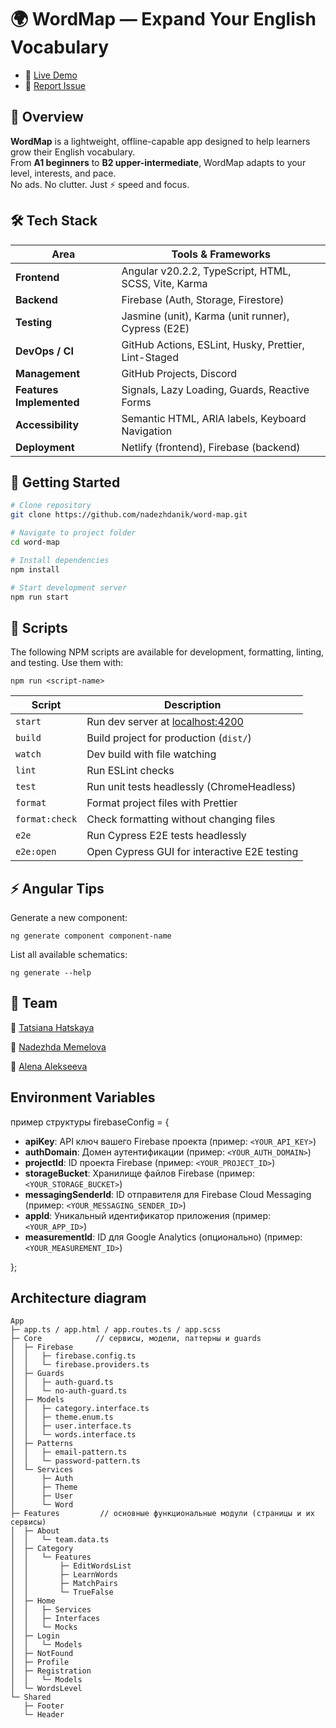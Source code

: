 # 🌍 WordMap — Expand Your English Vocabulary

- 🔗 [Live Demo](https://word-map.netlify.app)
- 🐞 [Report Issue](https://github.com/nadezhdanik/word-map/issues)

## 📖 Overview

**WordMap** is a lightweight, offline-capable app designed to help learners grow their English vocabulary.  
From **A1 beginners** to **B2 upper-intermediate**, WordMap adapts to your level, interests, and pace.  
No ads. No clutter. Just ⚡ speed and focus.

## 🛠️ Tech Stack

| Area                     | Tools & Frameworks                                   |
| ------------------------ | ---------------------------------------------------- |
| **Frontend**             | Angular v20.2.2, TypeScript, HTML, SCSS, Vite, Karma |
| **Backend**              | Firebase (Auth, Storage, Firestore)                  |
| **Testing**              | Jasmine (unit), Karma (unit runner), Cypress (E2E)   |
| **DevOps / CI**          | GitHub Actions, ESLint, Husky, Prettier, Lint-Staged |
| **Management**           | GitHub Projects, Discord                             |
| **Features Implemented** | Signals, Lazy Loading, Guards, Reactive Forms        |
| **Accessibility**        | Semantic HTML, ARIA labels, Keyboard Navigation      |
| **Deployment**           | Netlify (frontend), Firebase (backend)               |

## 🚀 Getting Started

```bash
# Clone repository
git clone https://github.com/nadezhdanik/word-map.git

# Navigate to project folder
cd word-map

# Install dependencies
npm install

# Start development server
npm run start
```

## 📜 Scripts

The following NPM scripts are available for development, formatting, linting, and testing. Use them with:

```
npm run <script-name>
```

| Script         | Description                                               |
| -------------- | --------------------------------------------------------- |
| `start`        | Run dev server at [localhost:4200](http://localhost:4200) |
| `build`        | Build project for production (`dist/`)                    |
| `watch`        | Dev build with file watching                              |
| `lint`         | Run ESLint checks                                         |
| `test`         | Run unit tests headlessly (ChromeHeadless)                |
| `format`       | Format project files with Prettier                        |
| `format:check` | Check formatting without changing files                   |
| `e2e`          | Run Cypress E2E tests headlessly                          |
| `e2e:open`     | Open Cypress GUI for interactive E2E testing              |

## ⚡ Angular Tips

Generate a new component:

```
ng generate component component-name
```

List all available schematics:

```
ng generate --help
```

## 👥 Team

🙈 [Tatsiana Hatskaya](https://github.com/TatsHats)

🙉 [Nadezhda Memelova](https://github.com/nadezhdanik)

🙊 [Alena Alekseeva](https://github.com/Alena1409)

## Environment Variables

пример структуры firebaseConfig = {

- **apiKey**: API ключ вашего Firebase проекта (пример: `<YOUR_API_KEY>`)
- **authDomain**: Домен аутентификации (пример: `<YOUR_AUTH_DOMAIN>`)
- **projectId**: ID проекта Firebase (пример: `<YOUR_PROJECT_ID>`)
- **storageBucket**: Хранилище файлов Firebase (пример: `<YOUR_STORAGE_BUCKET>`)
- **messagingSenderId**: ID отправителя для Firebase Cloud Messaging (пример: `<YOUR_MESSAGING_SENDER_ID>`)
- **appId**: Уникальный идентификатор приложения (пример: `<YOUR_APP_ID>`)
- **measurementId**: ID для Google Analytics (опционально) (пример: `<YOUR_MEASUREMENT_ID>`)

};

## Architecture diagram

```
App
├─ app.ts / app.html / app.routes.ts / app.scss
├─ Core            // сервисы, модели, паттерны и guards
│  ├─ Firebase
│  │   ├─ firebase.config.ts
│  │   └─ firebase.providers.ts
│  ├─ Guards
│  │   ├─ auth-guard.ts
│  │   └─ no-auth-guard.ts
│  ├─ Models
│  │   ├─ category.interface.ts
│  │   ├─ theme.enum.ts
│  │   ├─ user.interface.ts
│  │   └─ words.interface.ts
│  ├─ Patterns
│  │   ├─ email-pattern.ts
│  │   └─ password-pattern.ts
│  └─ Services
│      ├─ Auth
│      ├─ Theme
│      ├─ User
│      └─ Word
├─ Features         // основные функциональные модули (страницы и их сервисы)
│  ├─ About
│  │   └─ team.data.ts
│  ├─ Category
│  │   └─ Features
│  │       ├─ EditWordsList
│  │       ├─ LearnWords
│  │       ├─ MatchPairs
│  │       └─ TrueFalse
│  ├─ Home
│  │   ├─ Services
│  │   ├─ Interfaces
│  │   └─ Mocks
│  ├─ Login
│  │   └─ Models
│  ├─ NotFound
│  ├─ Profile
│  ├─ Registration
│  │   └─ Models
│  └─ WordsLevel
└─ Shared
   ├─ Footer
   └─ Header
```
